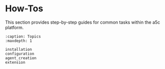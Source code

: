 # How-Tos

This section provides step-by-step guides for common tasks within the a5c platform.

```{toctree}
:caption: Topics
:maxdepth: 1

installation
configuration
agent_creation
extension
```
